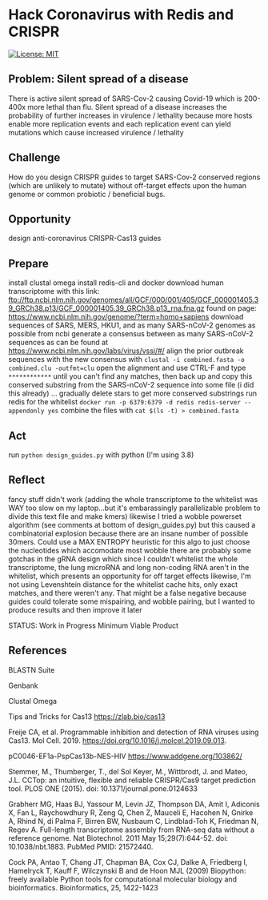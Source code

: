 # Hack Coronavirus with Redis and CRISPR

[![License: MIT](https://img.shields.io/badge/License-MIT-green.svg)](https://opensource.org/licenses/MIT)

## Problem: Silent spread of a disease

There is active silent spread of SARS-Cov-2 causing Covid-19 which is 200-400x more lethal than flu.
Silent spread of a disease increases the probability of further increases in virulence / lethality because more hosts enable more replication events and each replication event can yield mutations which cause increased virulence / lethality

## Challenge

How do you design CRISPR guides to target SARS-Cov-2 conserved regions (which are unlikely to mutate) without off-target effects upon the human genome or common probiotic / beneficial bugs.

## Opportunity

design anti-coronavirus CRISPR-Cas13 guides

## Prepare

install clustal omega 
install redis-cli and docker 
download human transcriptome with this link: ftp://ftp.ncbi.nlm.nih.gov/genomes/all/GCF/000/001/405/GCF_000001405.39_GRCh38.p13/GCF_000001405.39_GRCh38.p13_rna.fna.gz
found on page: https://www.ncbi.nlm.nih.gov/genome/?term=homo+sapiens
download sequences of SARS, MERS, HKU1, and as many SARS-nCoV-2 genomes as possible from ncbi
generate a consensus between as many SARS-nCoV-2 sequences as can be found at https://www.ncbi.nlm.nih.gov/labs/virus/vssi/#/
align the prior outbreak sequences with the new consensus with `clustal -i combined.fasta -o combined.clu -outfmt=clu`
open the alignment and use CTRL-F and type `************` until you can't find any matches, then back up and copy this conserved substring from the SARS-nCoV-2 sequence into some file (i did this already) ... gradually delete stars to get more conserved substrings
run redis for the whitelist `docker run -p 6379:6379 -d redis redis-server --appendonly yes`
combine the files with `cat $(ls -t) > combined.fasta`

## Act

run `python design_guides.py` with python (I'm using 3.8)

## Reflect

fancy stuff didn't work (adding the whole transcriptome to the whitelist was WAY too slow on my laptop...but it's embarassingly parallelizable problem to divide this text file and make kmers)
likewise I tried a wobble powerset algorithm (see comments at bottom of design_guides.py) but this caused a combinatorial explosion because there are an insane number of possible 30mers. Could use a MAX ENTROPY heuristic for this algo to just choose the nucleotides which accomodate most wobble
there are probably some gotchas in the gRNA design which 
since I couldn't whitelist the whole transcriptome, the lung microRNA and long non-coding RNA aren't in the whitelist, which presents an opportunity for off target effects
likewise, I'm not using Levenshtein distance for the whitelist cache hits, only exact matches, and there weren't any. That might be a false negative because guides could tolerate some mispairing, and wobble pairing, but I wanted to produce results and then improve it later

STATUS: Work in Progress Minimum Viable Product

## References

BLASTN Suite

Genbank

Clustal Omega

Tips and Tricks for Cas13 https://zlab.bio/cas13

Freije CA, et al. Programmable inhibition and detection of RNA viruses using Cas13. Mol Cell. 2019. https://doi.org/10.1016/j.molcel.2019.09.013.

pC0046-EF1a-PspCas13b-NES-HIV https://www.addgene.org/103862/

Stemmer, M., Thumberger, T., del Sol Keyer, M., Wittbrodt, J. and Mateo, J.L. CCTop: an intuitive, flexible and reliable CRISPR/Cas9 target prediction tool. PLOS ONE (2015). doi: 10.1371/journal.pone.0124633

Grabherr MG, Haas BJ, Yassour M, Levin JZ, Thompson DA, Amit I, Adiconis X, Fan L, Raychowdhury R, Zeng Q, Chen Z, Mauceli E, Hacohen N, Gnirke A, Rhind N, di Palma F, Birren BW, Nusbaum C, Lindblad-Toh K, Friedman N, Regev A. Full-length transcriptome assembly from RNA-seq data without a reference genome. Nat Biotechnol. 2011 May 15;29(7):644-52. doi: 10.1038/nbt.1883. PubMed PMID: 21572440.

Cock PA, Antao T, Chang JT, Chapman BA, Cox CJ, Dalke A, Friedberg I, Hamelryck T, Kauff F, Wilczynski B and de Hoon MJL (2009) Biopython: freely available Python tools for computational molecular biology and bioinformatics. Bioinformatics, 25, 1422-1423
